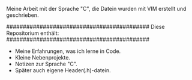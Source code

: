 Meine Arbeit mit der Sprache "C", die Datein wurden mit VIM erstellt und 
geschrieben.

###########################################
Diese Repositorium enthält:
###########################################
- Meine Erfahrungen, was ich lerne in Code.
- Kleine Nebenprojekte.
- Notizen zur Sprache "C".
- Später auch eigene Header(.h)-datein.
